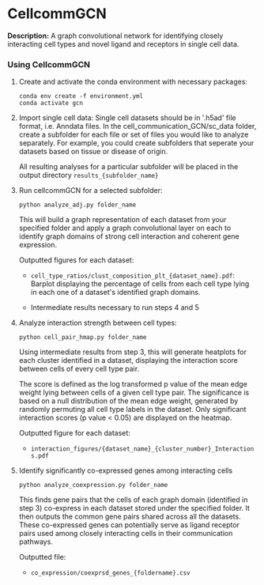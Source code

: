 # CellcommGCN

**Description:** A graph convolutional network for identifying closely interacting cell types and novel ligand and receptors in single cell data.

### Using CellcommGCN

1. Create and activate the conda environment with necessary packages:

    ```shell
    conda env create -f environment.yml
    conda activate gcn
    ```


2. Import single cell data:
Single cell datasets should be in '.h5ad' file format, i.e. Anndata files. In the cell_communication_GCN/sc_data folder, create a subfolder for each file or set of files you would like to analyze separately. For example, you could create subfolders that seperate your datasets based on tissue or disease of origin. 

    All resulting analyses for a particular subfolder will be placed in the output directory `results_{subfolder_name}` 


3. Run cellcommGCN for a selected subfolder:

    ```shell 
    python analyze_adj.py folder_name
    ```
    This will build a graph representation of each dataset from your specified folder and apply a graph convolutional layer on each to identify graph domains of strong cell interaction and coherent gene expression.

    Outputted figures for each dataset:

    - `cell_type_ratios/clust_composition_plt_{dataset_name}.pdf`: Barplot displaying the percentage of cells from each cell type lying in each one of a dataset's identified graph domains.

    - Intermediate results necessary to run steps 4 and 5 


4. Analyze interaction strength between cell types:

    ```shell 
    python cell_pair_hmap.py folder_name
    ```

    Using intermediate results from step 3, this will generate heatplots for each cluster identified in a dataset, displaying the interaction score between cells of every cell type pair. 

    The score is defined as the log transformed p value of the mean edge weight lying between cells of a given cell type pair. The significance is based on a null distribution of the mean edge weight, generated by randomly permuting all cell type labels in the dataset. Only significant interaction scores (p value < 0.05) are displayed on the heatmap.

    Outputted figure for each dataset:

    - `interaction_figures/{dataset_name}_{cluster_number}_Interactions.pdf` 



5. Identify significantly co-expressed genes among interacting cells 

    ```shell
    python analyze_coexpression.py folder_name
    ```

    This finds gene pairs that the cells of each graph domain (identified in step 3) co-express in each dataset stored under the specified folder. It then outputs the common gene pairs shared across all the datasets. These co-expressed genes can potentially serve as ligand receptor pairs used among closely interacting cells in their communication pathways.

    Outputted file:

    - `co_expression/coexprsd_genes_{foldername}.csv`











